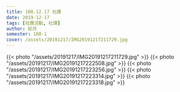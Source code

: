 ```yaml
---
title: 108.12.17 社課
date: 2019-12-17
tags: [社團活動, 社課]
author: 如月
semester: 108-1
cover: /assets/20191217/IMG20191217211729.jpg
---
```


{{< photo "/assets/20191217/IMG20191217211729.jpg" >}}
{{< photo "/assets/20191217/IMG20191217222508.jpg" >}}
{{< photo "/assets/20191217/IMG20191217223256.jpg" >}}
{{< photo "/assets/20191217/IMG20191217223314.jpg" >}}
{{< photo "/assets/20191217/IMG20191217223318.jpg" >}}
